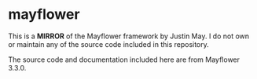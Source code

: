 # mayflower
This is a **MIRROR** of the Mayflower framework by Justin May.
I do not own or maintain any of the source code included in this repository.

The source code and documentation included here are from Mayflower 3.3.0.